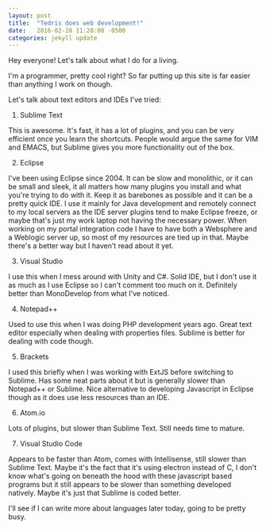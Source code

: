 ```yaml
---
layout: post
title:  "Tedris does web development!"
date:   2016-02-28 11:28:00 -0500
categories: jekyll update
---
```

Hey everyone!  Let's talk about what I do for a living.

I'm a programmer, pretty cool right?  So far putting up this site is far easier than anything I work on though.

Let's talk about text editors and IDEs I've tried:

1) Sublime Text

This is awesome.  It's fast, it has a lot of plugins, and you can be very efficient once you learn the shortcuts.  People would argue the same for VIM and EMACS, but Sublime gives you more functionality out of the box.

2) Eclipse

I've been using Eclipse since 2004.  It can be slow and monolithic, or it can be small and sleek, it all matters how many plugins you install and what you're trying to do with it.  Keep it as barebones as possible and it can be a pretty quick IDE.  I use it mainly for Java development and remotely connect to my local servers as the IDE server plugins tend to make Eclipse freeze, or maybe that's just my work laptop not having the necessary power.  When working on my portal integration code I have to have both a Websphere and a Weblogic server up, so most of my resources are tied up in that.  Maybe there's a better way but I haven't read about it yet.

3) Visual Studio

I use this when I mess around with Unity and C#.  Solid IDE, but I don't use it as much as I use Eclipse so I can't comment too much on it.  Definitely better than MonoDevelop from what I've noticed.

4) Notepad++

Used to use this when I was doing PHP development years ago.  Great text editor especially when dealing with properties files.  Sublime is better for dealing with code though.

5) Brackets

I used this briefly when I was working with ExtJS before switching to Sublime.  Has some neat parts about it but is generally slower than Notepad++ or Sublime.  Nice alternative to developing Javascript in Eclipse though as it does use less resources than an IDE.

6) Atom.io

Lots of plugins, but slower than Sublime Text.  Still needs time to mature.

7) Visual Studio Code

Appears to be faster than Atom, comes with Intellisense, still slower than Sublime Text.  Maybe it's the fact that it's using electron instead of C, I don't know what's going on beneath the hood with these javascript based programs but it still appears to be slower than something developed natively.  Maybe it's just that Sublime is coded better.

I'll see if I can write more about languages later today, going to be pretty busy.